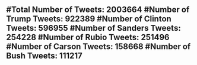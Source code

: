 #Total Number of Tweets: 2003664 
#Number of Trump Tweets: 922389
#Number of Clinton Tweets: 596955
#Number of Sanders Tweets: 254228
#Number of Rubio Tweets: 251496
#Number of Carson Tweets: 158668
#Number of Bush Tweets: 111217
---
